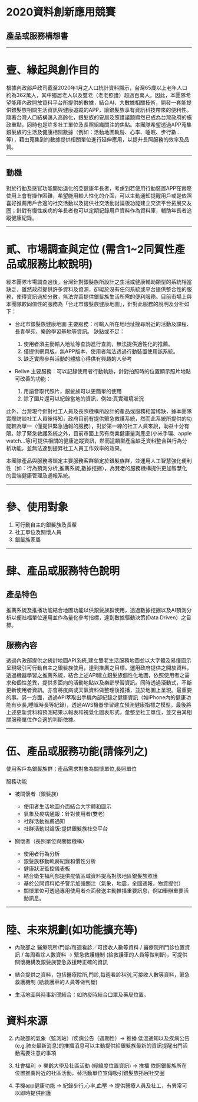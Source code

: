 
# 2020資料創新應用競賽
## 產品或服務構想書

---

# 壹、緣起與創作目的

   根據內政部戶政司截至2020年1月之人口統計資料顯示，台灣65歲以上老年人口約為362萬人，其中獨居老人以及雙老（老老照護）超過百萬人。因此，本團隊希望能藉內政開放資料平台所提供的數據，結合AI、大數據相關技術，開發一套能提供銀髮族相關生活資訊與健康追蹤的APP，讓銀髮族享有資訊科技帶來的便利性。
   隨著台灣人口結構邁入高齡化，銀髮族的安居及照護議題顯然已成為台灣政府的施政重點，同時也是許多社工單位及長照組織關注的焦點。本團隊希望透過APP蒐集銀髮族的生活及健康相關數據（例如：活動地圖軌跡、心率、睡眠、步行數...等），藉由蒐集到的數據提供相關單位進行延伸應用，以提升長照服務的效率及品質。
   
---

## 動機

   對於行動及感官功能開始退化的亞健康年長者，考慮到若使用行動裝置APP在實際使用上會有操作困難，希望能用較人性化的介面，可以主動通知提醒用戶或是依照喜好推薦用戶合適的社交活動以及提供社交活動討論版功能建立交流平台拓展交友圈；針對有慢性疾病的年長者也可以定期紀錄用戶資料作為資料庫，輔助年長者追蹤健康紀錄。

---

# 貳、市場調查與定位 (需含1~2同質性產品或服務比較說明)
經本團隊市場調查過後，台灣針對銀髮族所設計之生活或健康輔助類型的系統相當缺乏，雖然政府提供許多資料及資源，卻礙於沒有任何系統或平台提供整合性的服務，使得資訊過於分散，無法完善提供銀髮族生活所需的便利服務。目前市場上與本團隊較同值性的服務為「台北市銀髮族健康地圖」，針對此服務的說明及分析如下：
*    台北市銀髮族健康地圖
   主要服務：可輸入所在地地址搜尋附近的活動及課程、長青學苑、樂齡學習基地等資訊。
   缺點或不足：
        1. 使用者須主動輸入地址等查詢進行查詢，無法提供適性化的推薦。
        2. 僅提供網頁版，無APP版本，使用者無法透過行動裝置使用該系統。
        3. 缺乏實際參與活動的體驗心得供有興趣的人參考

*    Relive
    主要服務：可以記錄使用者行動軌跡，針對拍照時的位置顯示照片地點
    可改善的功能：
        1. 用語音取代照片，銀髮族可以更簡單的使用
        2. 除了圖片還可以紀錄當地的資訊，例如:真實環境狀況
        
   此外，台灣現今針對社工人員及長照機構所設計的產品或服務相當稀缺，據本團隊實際訪談社工人員後得知，政府目前有提供緊急救護系統，然而此系統所提供的功能較為單一（僅提供緊急通報的服務），對於第一線的社工人員來說，助益十分有限。除了緊急救護系統之外，目前市面上另有商業健康量測產品(小米手環、apple watch...等)可提供相關的健康追蹤資訊，然而這類型產品缺乏資料整合與行為分析功能，並無法達到提昇社工人員工作效率的效果。
   
   本團隊產品與服務將鎖定主要服務客群鎖定於銀髮族群，並運用人工智慧強化便利性（如：行為預測分析,推薦系統,數據挖掘），為雙老的服務機構提供更加智慧化的雲端健康管理及通報系統。

---

# 參、使用對象

1. 可行動自主的銀髮族及長輩
2. 社工單位及關懷人員
3. 銀髮族家屬

---

# 肆、產品或服務特色說明
    
## 產品特色

   推薦系統及推播功能結合地圖功能以供銀髮族群使用，透過數據挖掘以及AI預測分析以便社福單位運用並作為量化參考指標，達到數據驅動決策(Data Driven）之目標。
   
## 服務內容

   透過內政部提供之統計地圖API系統,建立雙老生活服務地圖並以大字體及易懂圖示呈現吸引可行動自主之銀髮族使用，達到推廣之目標。運用政府提供之開放資料，透過機器學習之推薦系統，結合上述API建立銀髮族個性化地圖，依照使用者之需求和個性差異，提供多面向的活動地點以及樂齡學習資訊。同時透過滾動式，不斷更新使用者資訊。亦會將疫病或天氣資料做整理後推播，並於地圖上呈現。最重要的事。另一方面，透過API萃取出手機內部紀錄之健康資訊（如iPhone內的健康功能有步長,睡眠時長等紀錄)，透過AWS機器學習建立預測健康指標之模型。最後將上述更新資料和預測結果以報表和視覺化圖表形式，彙整至社工單位，並交由其相關服務單位作合適的判斷依據。
    
---

# 伍、產品或服務功能(請條列之)

使用客戶為銀髮族群；產品需求對象為關懷單位,長照單位

服務功能
* 被關懷者（銀髮族）
    * 使用者生活地圖介面結合大字體和圖示
    * 氣象及疫病通報：針對使用者(雙老)
    * 社群活動推薦通知
    * 社群活動討論版:提供銀髮族社交平台

* 關懷者（長照單位與關懷機構）
    * 使用者行為分析
    * 銀髮族移動軌跡紀錄和慣性分析
    * 健康狀況監控儀表板
    * 結合衛生福利部提供疫情區域資料提高對該地區銀髮族照護
    * 基於公開資料給予警示加強關注（氣象，地震，全國通報，物資提供）
    * 關懷單位可透過專用使用者介面發送主動推播重要訊息，例如舉辦重要活動訊息。

---

# 陸、未來規劃(如功能擴充等)

* 內政部之 醫療院所/門診/每週看診／可接收人數等資料 / 醫療院所門診位置資訊 / 每周看診人數資料 ->   緊急救護機制 (給救護車的人員等做判斷)，可提供關懷機構及銀髮族警急救援時正確的資訊
* 結合提供之資料，包括醫療院所,門診,每週看診科別,可接收人數等資料，緊急救護機制 (給救護車的人員等做判斷)

* 生活地圖與時事新聞結合：如防疫時結合口罩及藥局位置。


# 資料來源



2. 內政部的氣象（監測站）/疾病公告（週期性）-> 推播
    低溫通知以及疾病公告(e.g.肺炎最新消息)的推播消息可以主動提供給銀髮族最新的資訊提醒出門活動需要注意的事項
    
3. 社會福利 -> 樂齡大學及社區活動 (經緯度位置資訊) -> 推播
    依照銀髮族所在位置推薦附近的社區活動，替活動單位宣傳吸引銀髮族拓展社交圈
    
4. 手機app健康功能 -> 紀錄步行,心率,血壓 -> 提供醫療人員及社工，有異常可以即時提供照護




